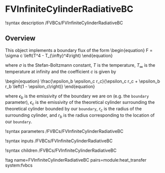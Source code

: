 # FVInfiniteCylinderRadiativeBC

!syntax description /FVBCs/FVInfiniteCylinderRadiativeBC

## Overview

This object implements a boundary flux of the form
\begin{equation}
F = \sigma c \left(T^4 - T_{\infty}^4\right)
\end{equation}

where $\sigma$ is the Stefan-Boltzmann constant, $T$ is the temperature,
$T_{\infty}$ is the temperature at infinity and the coefficient $c$ is given by

\begin{equation}
\frac{\epsilon_b \epsilon_c r_c}{\epsilon_c r_c + \epsilon_b r_b \left(1 -
\epsilon_c\right)}
\end{equation}

where $\epsilon_b$ is the emissivity of the boundary we are on (e.g. the
`boundary` parameter), $\epsilon_c$ is the emissivity of the theoretical
cylinder surrounding the theoretical cylinder bounded by our `boundary`, $r_c$
is the radius of the surrounding cylinder, and $r_b$ is the radius corresponding
to the location of our `boundary`.

!syntax parameters /FVBCs/FVInfiniteCylinderRadiativeBC

!syntax inputs /FVBCs/FVInfiniteCylinderRadiativeBC

!syntax children /FVBCs/FVInfiniteCylinderRadiativeBC

!tag name=FVInfiniteCylinderRadiativeBC pairs=module:heat_transfer system:fvbcs
